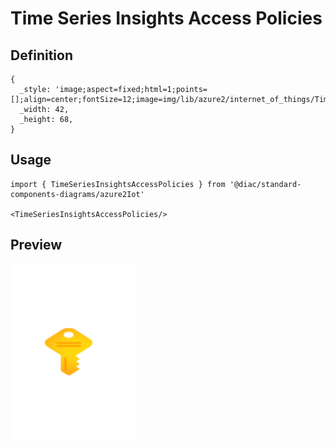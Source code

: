 # Time Series Insights Access Policies

## Definition

```
{
  _style: 'image;aspect=fixed;html=1;points=[];align=center;fontSize=12;image=img/lib/azure2/internet_of_things/Time_Series_Insights_Access_Policies.svg;strokeColor=none;',
  _width: 42,
  _height: 68,
}
```

## Usage

```
import { TimeSeriesInsightsAccessPolicies } from '@diac/standard-components-diagrams/azure2Iot'

<TimeSeriesInsightsAccessPolicies/>
```

## Preview

<img src="./time-series-insights-access-policies.png" width="200"/>
